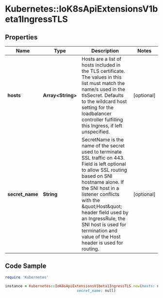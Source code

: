 # Kubernetes::IoK8sApiExtensionsV1beta1IngressTLS

## Properties

Name | Type | Description | Notes
------------ | ------------- | ------------- | -------------
**hosts** | **Array&lt;String&gt;** | Hosts are a list of hosts included in the TLS certificate. The values in this list must match the name/s used in the tlsSecret. Defaults to the wildcard host setting for the loadbalancer controller fulfilling this Ingress, if left unspecified. | [optional] 
**secret_name** | **String** | SecretName is the name of the secret used to terminate SSL traffic on 443. Field is left optional to allow SSL routing based on SNI hostname alone. If the SNI host in a listener conflicts with the \&quot;Host\&quot; header field used by an IngressRule, the SNI host is used for termination and value of the Host header is used for routing. | [optional] 

## Code Sample

```ruby
require 'Kubernetes'

instance = Kubernetes::IoK8sApiExtensionsV1beta1IngressTLS.new(hosts: null,
                                 secret_name: null)
```



